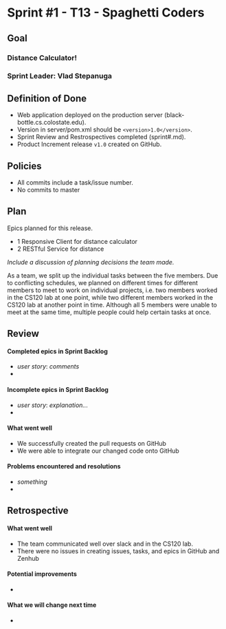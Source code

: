 # Sprint #1 - T13 - Spaghetti Coders

## Goal

### Distance Calculator!
### Sprint Leader: Vlad Stepanuga

## Definition of Done

* Web application deployed on the production server (black-bottle.cs.colostate.edu).
* Version in server/pom.xml should be `<version>1.0</version>`.
* Sprint Review and Restrospectives completed (sprint#.md).
* Product Increment release `v1.0` created on GitHub.

## Policies

* All commits include a task/issue number.
* No commits to master

## Plan

Epics planned for this release.

* 1 Responsive Client for distance calculator
* 2 RESTful Service for distance

*Include a discussion of planning decisions the team made.*

As a team, we split up the individual tasks between the five members. Due to conflicting schedules, we planned on different times for different members to meet to work on individual projects, i.e. two members worked in the CS120 lab at one point, while two different members worked in the CS120 lab at another point in time. Although all 5 members were unable to meet at the same time, multiple people could help certain tasks at once.

## Review

#### Completed epics in Sprint Backlog 
* *user story*:  *comments*
* 

#### Incomplete epics in Sprint Backlog 
* *user story*: *explanation...*
*

#### What went well
* We successfully created the pull requests on GitHub
* We were able to integrate our changed code onto GitHub

#### Problems encountered and resolutions
* *something*
*

## Retrospective

#### What went well
* The team communicated well over slack and in the CS120 lab.
* There were no issues in creating issues, tasks, and epics in GitHub and Zenhub 

#### Potential improvements
* 
#### What we will change next time
* 
